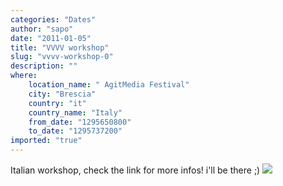 ```yaml
---
categories: "Dates"
author: "sapo"
date: "2011-01-05"
title: "VVVV workshop"
slug: "vvvv-workshop-0"
description: ""
where: 
    location_name: " Agit­Me­dia Festi­val"
    city: "Brescia"
    country: "it"
    country_name: "Italy"
    from_date: "1295650800"
    to_date: "1295737200"
imported: "true"
---
```



Italian workshop, check the link for more infos! i'll be there ;)
[](http://www.ualuba.org/?p=1517=it)
![](ualuba_0.png) 
